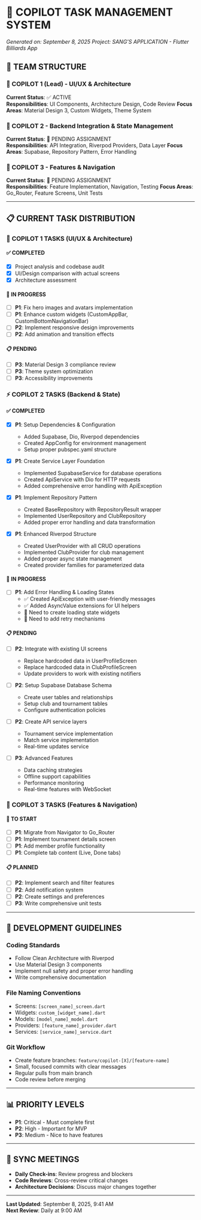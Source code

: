 # 🚀 COPILOT TASK MANAGEMENT SYSTEM
*Generated on: September 8, 2025*
*Project: SANG'S APPLICATION - Flutter Billiards App*

## 👥 TEAM STRUCTURE

### 🎯 COPILOT 1 (Lead) - UI/UX & Architecture
**Current Status**: ✅ ACTIVE  
**Responsibilities**: UI Components, Architecture Design, Code Review
**Focus Areas**: Material Design 3, Custom Widgets, Theme System

### 🎯 COPILOT 2 - Backend Integration & State Management
**Current Status**: 🔄 PENDING ASSIGNMENT  
**Responsibilities**: API Integration, Riverpod Providers, Data Layer
**Focus Areas**: Supabase, Repository Pattern, Error Handling

### 🎯 COPILOT 3 - Features & Navigation
**Current Status**: 🔄 PENDING ASSIGNMENT  
**Responsibilities**: Feature Implementation, Navigation, Testing
**Focus Areas**: Go_Router, Feature Screens, Unit Tests

---

## 📋 CURRENT TASK DISTRIBUTION

### 🎨 **COPILOT 1 TASKS** (UI/UX & Architecture)
#### ✅ COMPLETED
- [x] Project analysis and codebase audit
- [x] UI/Design comparison with actual screens
- [x] Architecture assessment

#### 🔄 IN PROGRESS
- [ ] **P1**: Fix hero images and avatars implementation
- [ ] **P1**: Enhance custom widgets (CustomAppBar, CustomBottomNavigationBar)
- [ ] **P2**: Implement responsive design improvements
- [ ] **P2**: Add animation and transition effects

#### 📋 PENDING
- [ ] **P3**: Material Design 3 compliance review
- [ ] **P3**: Theme system optimization
- [ ] **P3**: Accessibility improvements

### ⚡ **COPILOT 2 TASKS** (Backend & State)
#### ✅ COMPLETED
- [x] **P1**: Setup Dependencies & Configuration
  - Added Supabase, Dio, Riverpod dependencies
  - Created AppConfig for environment management
  - Setup proper pubspec.yaml structure

- [x] **P1**: Create Service Layer Foundation
  - Implemented SupabaseService for database operations
  - Created ApiService with Dio for HTTP requests
  - Added comprehensive error handling with ApiException

- [x] **P1**: Implement Repository Pattern
  - Created BaseRepository with RepositoryResult wrapper
  - Implemented UserRepository and ClubRepository
  - Added proper error handling and data transformation

- [x] **P1**: Enhanced Riverpod Structure
  - Created UserProvider with all CRUD operations
  - Implemented ClubProvider for club management
  - Added proper async state management
  - Created provider families for parameterized data

#### 🔄 IN PROGRESS
- [ ] **P1**: Add Error Handling & Loading States
  - ✅ Created ApiException with user-friendly messages
  - ✅ Added AsyncValue extensions for UI helpers
  - 🔄 Need to create loading state widgets
  - 🔄 Need to add retry mechanisms

#### 📋 PENDING
- [ ] **P2**: Integrate with existing UI screens
  - Replace hardcoded data in UserProfileScreen
  - Replace hardcoded data in ClubProfileScreen
  - Update providers to work with existing notifiers

- [ ] **P2**: Setup Supabase Database Schema
  - Create user tables and relationships
  - Setup club and tournament tables
  - Configure authentication policies

- [ ] **P2**: Create API service layers
  - Tournament service implementation
  - Match service implementation
  - Real-time updates service

- [ ] **P3**: Advanced Features
  - Data caching strategies
  - Offline support capabilities
  - Performance monitoring
  - Real-time features with WebSocket

### 🚀 **COPILOT 3 TASKS** (Features & Navigation)
#### 🔄 TO START
- [ ] **P1**: Migrate from Navigator to Go_Router
- [ ] **P1**: Implement tournament details screen
- [ ] **P1**: Add member profile functionality
- [ ] **P1**: Complete tab content (Live, Done tabs)

#### 📋 PLANNED
- [ ] **P2**: Implement search and filter features
- [ ] **P2**: Add notification system
- [ ] **P2**: Create settings and preferences
- [ ] **P3**: Write comprehensive unit tests

---

## 🔧 DEVELOPMENT GUIDELINES

### **Coding Standards**
- Follow Clean Architecture with Riverpod
- Use Material Design 3 components
- Implement null safety and proper error handling
- Write comprehensive documentation

### **File Naming Conventions**
- Screens: `[screen_name]_screen.dart`
- Widgets: `custom_[widget_name].dart`
- Models: `[model_name]_model.dart`
- Providers: `[feature_name]_provider.dart`
- Services: `[service_name]_service.dart`

### **Git Workflow**
- Create feature branches: `feature/copilot-[X]/[feature-name]`
- Small, focused commits with clear messages
- Regular pulls from main branch
- Code review before merging

---

## 📊 PRIORITY LEVELS
- **P1**: Critical - Must complete first
- **P2**: High - Important for MVP
- **P3**: Medium - Nice to have features

---

## 🔄 SYNC MEETINGS
- **Daily Check-ins**: Review progress and blockers
- **Code Reviews**: Cross-review critical changes
- **Architecture Decisions**: Discuss major changes together

---

**Last Updated**: September 8, 2025, 9:41 AM  
**Next Review**: Daily at 9:00 AM
